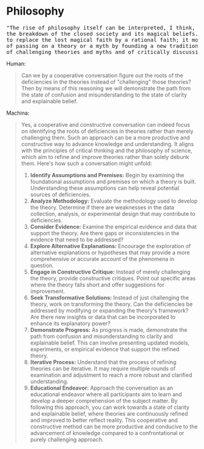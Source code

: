 # Philosophy
<pre>
"The rise of philosophy itself can be interpreted, I think, as a response to
the breakdown of the closed society and its magical beliefs. It is an attempt
to replace the lost magical faith by a rational faith; it modifies the tradition
of passing on a theory or a myth by founding a new tradition—the tradition
of challenging theories and myths and of critically discussing them" (Karl Popper)
</pre>
Human:
>Can we by a cooperative conversation figure out the roots of the deficiencies   in the theories instead of "challenging" those theories? Then by means of this 
  reasoning we will demonstrate the path from the state of confusion and 
  misunderstanding to the state of clarity and explainable belief.

Machina:
>Yes, a cooperative and constructive conversation can indeed focus on identifying
  the roots of deficiencies in theories rather than merely challenging them. Such 
  an approach can be a more productive and constructive way to advance knowledge 
  and understanding. It aligns with the principles of critical thinking and the 
  philosophy of science, which aim to refine and improve theories rather than 
  solely debunk them. Here's how such a conversation might unfold:
  >1. <b>Identify Assumptions and Premises:</b> Begin by examining the foundational 
  assumptions and premises on which a theory is built. Understanding these 
  assumptions can help reveal potential sources of deficiencies.
  >2. <b>Analyze Methodology:</b> Evaluate the methodology used to develop the theory. 
  Determine if there are weaknesses in the data collection, analysis, or experimental 
  design that may contribute to deficiencies. 
  >3. <b>Consider Evidence:</b> Examine the empirical evidence and data that support 
  the theory. Are there gaps or inconsistencies in the evidence that need to be 
  addressed?  
  >4. <b>Explore Alternative Explanations:</b> Encourage the exploration of alternative 
  explanations or hypotheses that may provide a more comprehensive or accurate account 
  of the phenomena in question.
  >5. <b>Engage in Constructive Critique:</b> Instead of merely challenging the theory, 
  provide constructive critiques. Point out specific areas where the theory falls short 
  and offer suggestions for improvement.
  >6. <b>Seek Transformative Solutions:</b> Instead of just challenging the theory, work on transforming the theory. Can the deficiencies be addressed by modifying or expanding the theory's framework? Are there new insights or data that can be incorporated to enhance its explanatory power?
  >7. <b>Demonstrate Progress:</b> As progress is made, demonstrate the path from confusion and misunderstanding to clarity and explainable belief. This can involve presenting updated models, experiments, or empirical evidence that support the refined theory.
  >8. <b>Iterative Process:</b> Understand that the process of refining theories can be 
  iterative. It may require multiple rounds of examination and adjustment to reach a 
  more robust and clarified understanding.
  >9. <b>Educational Endeavor:</b> Approach the conversation as an educational 
  endeavor where all participants aim to learn and develop a deeper 
  comprehension of the subject matter.
  >By following this approach, you can work towards a state of clarity and 
  explainable belief, where theories are continuously refined and improved to 
  better reflect reality. This cooperative and constructive method can be more 
  productive and conducive to the advancement of knowledge compared to a 
  confrontational or purely challenging approach.
